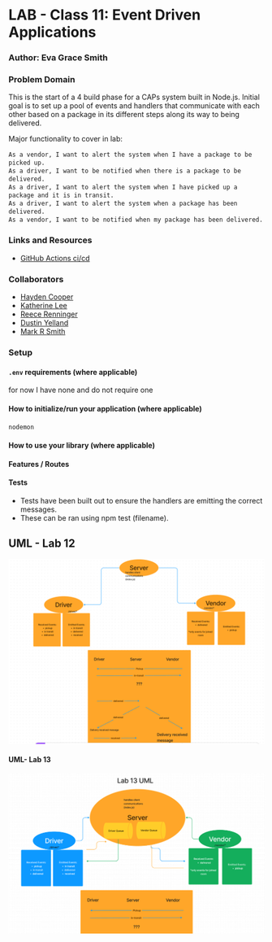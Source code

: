 

# LAB - Class 11: Event Driven Applications

### Author: Eva Grace Smith

### Problem Domain

This is the start of a 4 build phase for a CAPs system built in Node.js.  Initial goal is to set up a pool of events and handlers that communicate with each other based on a package in its different steps along its way to being delivered.

Major functionality to cover in lab:

    As a vendor, I want to alert the system when I have a package to be picked up.
    As a driver, I want to be notified when there is a package to be delivered.
    As a driver, I want to alert the system when I have picked up a package and it is in transit.
    As a driver, I want to alert the system when a package has been delivered.
    As a vendor, I want to be notified when my package has been delivered.

### Links and Resources

- [GitHub Actions ci/cd](https://github.com/EvaGraceSmith/caps/actions)
<!-- - [back-end server url](http://xyz.com) (when applicable) -->

### Collaborators

* [Hayden Cooper](https://github.com/Hcooper23)
* [Katherine Lee](https://github.com/KatiLee)
* [Reece Renninger](https://github.com/ReeceRenninger)
* [Dustin Yelland](https://github.com/dustinyschild)
* [Mark R Smith](https://github.com/markmrsmith)

### Setup

#### `.env` requirements (where applicable)

for now I have none and do not require one


#### How to initialize/run your application (where applicable)

 `nodemon`

#### How to use your library (where applicable)

#### Features / Routes


#### Tests

- Tests have been built out to ensure the handlers are emitting the correct messages.
- These can be ran using npm test (filename).



## UML - Lab 12

![UML](img/caps-uml.png)

#### UML- Lab 13

![UML](img/lab13-uml.png)
